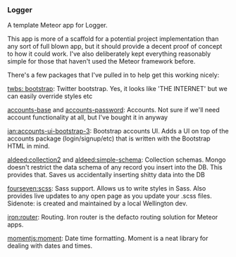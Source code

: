 ### Logger ###

A template Meteor app for Logger.

This app is more of a scaffold for a potential project implementation than any sort of full blown app, but it should provide a decent proof of concept to how it could work. I've also deliberately kept everything reasonably simple for those that haven't used the Meteor framework before.

There's a few packages that I've pulled in to help get this working nicely:

[twbs: bootstrap](https://atmospherejs.com/twbs/bootstrap): Twitter bootstrap. Yes, it looks like 'THE INTERNET' but we can easily override styles etc

[accounts-base](https://atmospherejs.com/meteor/accounts-base) and [accounts-password](https://atmospherejs.com/meteor/accounts-password): Accounts. Not sure if we'll need account functionality at all, but I've bought it in anyway

[ian:accounts-ui-bootstrap-3](https://atmospherejs.com/ian/accounts-ui-bootstrap-3): Bootstrap accounts UI. Adds a UI on top of the accounts package (login/signup/etc) that is written with the Bootstrap HTML in mind.

[aldeed:collection2](https://atmospherejs.com/aldeed/collection2) and [aldeed:simple-schema](https://atmospherejs.com/aldeed/simple-schema): Collection schemas. Mongo doesn't restrict the data schema of any record you insert into the DB. This provides that. Saves us accidentally inserting shitty data into the DB

[fourseven:scss](https://atmospherejs.com/fourseven/scss): Sass support. Allows us to write styles in Sass. Also provides live updates to any open page as you update your .scss files. Sidenote: is created and maintained by a local Wellington dev.

[iron:router](https://atmospherejs.com/iron/router): Routing. Iron router is the defacto routing solution for Meteor apps.

[momentjs:moment](https://atmospherejs.com/momentjs): Date time formatting. Moment is a neat library for dealing with dates and times.
